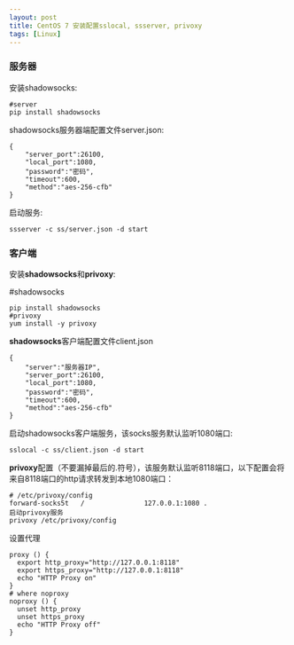 ```yaml
---
layout: post
title: CentOS 7 安装配置sslocal, ssserver, privoxy
tags: [Linux]
---
```


### 服务器
安装shadowsocks:
```
#server
pip install shadowsocks
```
shadowsocks服务器端配置文件server.json:
```
{
    "server_port":26100,
    "local_port":1080,
    "password":"密码",
    "timeout":600,
    "method":"aes-256-cfb"
}
```
启动服务:
```
ssserver -c ss/server.json -d start
```

### 客户端

安装**shadowsocks**和**privoxy**:

#shadowsocks
```
pip install shadowsocks
#privoxy
yum install -y privoxy
```
**shadowsocks**客户端配置文件client.json

```
{
    "server":"服务器IP",
    "server_port":26100,
    "local_port":1080,
    "password":"密码",
    "timeout":600,
    "method":"aes-256-cfb"
}
```
启动shadowsocks客户端服务，该socks服务默认监听1080端口:
```
sslocal -c ss/client.json -d start
```
**privoxy**配置（不要漏掉最后的.符号），该服务默认监听8118端口，以下配置会将来自8118端口的http请求转发到本地1080端口：
```
# /etc/privoxy/config
forward-socks5t   /               127.0.0.1:1080 .
启动privoxy服务
privoxy /etc/privoxy/config
```

设置代理

```
proxy () {
  export http_proxy="http://127.0.0.1:8118"
  export https_proxy="http://127.0.0.1:8118"
  echo "HTTP Proxy on"
}
# where noproxy
noproxy () {
  unset http_proxy
  unset https_proxy
  echo "HTTP Proxy off"
}
```